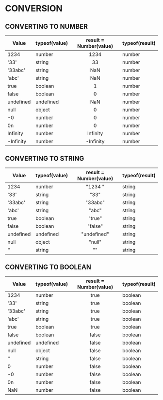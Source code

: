 # CONVERSION

## CONVERTING TO NUMBER

| **Value** | **typeof(value)** | **result = Number(value)** | **typeof(result)** |
| --------- | ----------------- | :------------------------: | ------------------ |
| 1234      | number            |            1234            | number             |
| '33'      | string            |             33             | number             |
| '33abc'   | string            |            NaN             | number             |
| 'abc'     | string            |            NaN             | number             |
| true      | boolean           |             1              | number             |
| false     | boolean           |             0              | number             |
| undefined | undefined         |            NaN             | number             |
| null      | object            |             0              | number             |
| -0        | number            |             0              | number             |
| 0n        | number            |             0              | number             |
| Infinity  | number            |          Infinity          | number             |
| -Infinity | number            |         -Infinity          | number             |

## CONVERTING TO STRING

| **Value** | **typeof(value)** | **result = Number(value)** | **typeof(result)** |
| --------- | ----------------- | :------------------------: | ------------------ |
| 1234      | number            |          "1234 "           | string             |
| '33'      | string            |            "33"            | string             |
| '33abc'   | string            |          "33abc"           | string             |
| 'abc'     | string            |           "abc"            | string             |
| true      | boolean           |           "true"           | string             |
| false     | boolean           |          "false"           | string             |
| undefined | undefined         |        "undefined"         | string             |
| null      | object            |           "null"           | string             |
| ''        | string            |             ""             | string             |

## CONVERTING TO BOOLEAN

| **Value** | **typeof(value)** | **result = Number(value)** | **typeof(result)** |
| --------- | ----------------- | :------------------------: | ------------------ |
| 1234      | number            |            true            | boolean            |
| '33'      | string            |            true            | boolean            |
| '33abc'   | string            |            true            | boolean            |
| 'abc'     | string            |            true            | boolean            |
| true      | boolean           |            true            | boolean            |
| false     | boolean           |           false            | boolean            |
| undefined | undefined         |           false            | boolean            |
| null      | object            |           false            | boolean            |
| ''        | string            |           false            | boolean            |
| 0         | number            |           false            | boolean            |
| -0        | number            |           false            | boolean            |
| 0n        | number            |           false            | boolean            |
| NaN       | number            |           false            | boolean            |
